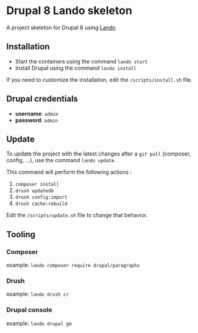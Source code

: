 # Drupal 8 Lando skeleton

A project skeleton for Drupal 8 using [Lando](https://docs.lando.dev/basics/installation.html)

## Installation

- Start the containers using the command `lando start`
- Install Drupal using the command `lando install`

If you need to customize the installation, edit the `/scripts/install.sh` file.

## Drupal credentials

- **username**: `admin`
- **password**: `admin`

## Update

To update the project with the latest changes after a `git pull` (composer, config, ...), use the command `lando update`.

This command will perform the following actions :

1. `composer install`
2. `drush updatedb`
3. `drush config:import`
4. `drush cache:rebuild`

Edit the `/scripts/update.sh` file to change that behavior.

## Tooling

### Composer
  example: `lando composer require drupal/paragraphs`

### Drush
  example: `lando drush cr`

### Drupal console
  example: `lando drupal gm`
